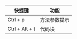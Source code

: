 | 快捷键         | 功能         |
| -------------- | ------------ |
| Ctrl + p       | 方法参数提示 |
| Ctrl + Alt + t | 代码块       |

